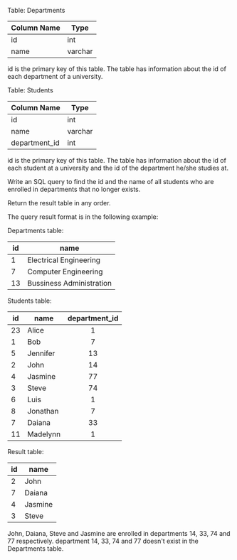 Table: Departments


| Column Name   | Type    |
|---------------|---------|
| id            | int     |
| name          | varchar |

id is the primary key of this table.
The table has information about the id of each department of a university.
 
Table: Students


| Column Name   | Type    |
|---------------|---------|
| id            | int     |
| name          | varchar |
| department_id | int     |

id is the primary key of this table.
The table has information about the id of each student at a university and the id of the department he/she studies at.
 
Write an SQL query to find the id and the name of all students who are enrolled in departments that no longer exists.

Return the result table in any order.

The query result format is in the following example:

Departments table:

| id   | name                     |
|------|--------------------------|
| 1    | Electrical Engineering   |
| 7    | Computer Engineering     |
| 13   | Bussiness Administration |


Students table:

| id   | name     | department_id |
|------|----------|:-------------:|
| 23   | Alice    | 1             |
| 1    | Bob      | 7             |
| 5    | Jennifer | 13            |
| 2    | John     | 14            |
| 4    | Jasmine  | 77            |
| 3    | Steve    | 74            |
| 6    | Luis     | 1             |
| 8    | Jonathan | 7             |
| 7    | Daiana   | 33            |
| 11   | Madelynn | 1             |


Result table:

| id   | name     |
|------|----------|
| 2    | John     |
| 7    | Daiana   |
| 4    | Jasmine  |
| 3    | Steve    |


John, Daiana, Steve and Jasmine are enrolled in departments 14, 33, 74 and 77 respectively. department 14, 33, 74 and 77 doesn't exist in the Departments table.